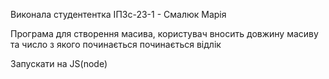Виконала студентентка ІПЗс-23-1 - Смалюк Марія

Програма для створення масива, користувач вносить довжину масиву та число з якого починається починається відлік

Запускати на JS(node)



